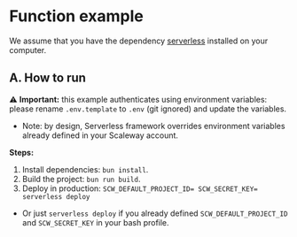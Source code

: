# Function example

We assume that you have the dependency [serverless](https://www.serverless.com/) installed on your computer.

## A. How to run

⚠️ **Important:** this example authenticates using environment variables: please rename `.env.template` to `.env` (git ignored) and update the variables.
  * Note: by design, Serverless framework overrides environment variables already defined in your Scaleway account.

**Steps:**

1. Install dependencies: `bun install`.
2. Build the project: `bun run build`.
3. Deploy in production: `SCW_DEFAULT_PROJECT_ID= SCW_SECRET_KEY= serverless deploy`
  * Or just `serverless deploy` if you already defined `SCW_DEFAULT_PROJECT_ID` and `SCW_SECRET_KEY` in your bash profile.
